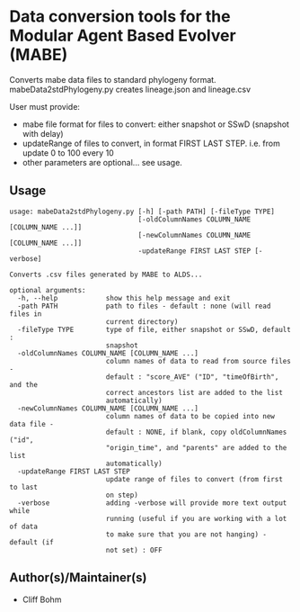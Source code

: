 # Data conversion tools for the Modular Agent Based Evolver (MABE)

Converts mabe data files to standard phylogeny format.
mabeData2stdPhylogeny.py creates lineage.json and lineage.csv

User must provide:
<ul>
  <li>mabe file format for files to convert: either snapshot or SSwD (snapshot with delay)</li>
  <li>updateRange of files to convert, in format FIRST LAST STEP. i.e. from update 0 to 100 every 10</li>
  <li>other parameters are optional... see usage.</li>
</ul>

## Usage

```
usage: mabeData2stdPhylogeny.py [-h] [-path PATH] [-fileType TYPE]
                                [-oldColumnNames COLUMN_NAME [COLUMN_NAME ...]]
                                [-newColumnNames COLUMN_NAME [COLUMN_NAME ...]]
                                -updateRange FIRST LAST STEP [-verbose]

Converts .csv files generated by MABE to ALDS...

optional arguments:
  -h, --help            show this help message and exit
  -path PATH            path to files - default : none (will read files in
                        current directory)
  -fileType TYPE        type of file, either snapshot or SSwD, default :
                        snapshot
  -oldColumnNames COLUMN_NAME [COLUMN_NAME ...]
                        column names of data to read from source files -
                        default : "score_AVE" ("ID", "timeOfBirth", and the
                        correct ancestors list are added to the list
                        automatically)
  -newColumnNames COLUMN_NAME [COLUMN_NAME ...]
                        column names of data to be copied into new data file -
                        default : NONE, if blank, copy oldColumnNames ("id",
                        "origin_time", and "parents" are added to the list
                        automatically)
  -updateRange FIRST LAST STEP
                        update range of files to convert (from first to last
                        on step)
  -verbose              adding -verbose will provide more text output while
                        running (useful if you are working with a lot of data
                        to make sure that you are not hanging) - default (if
                        not set) : OFF
```
## Author(s)/Maintainer(s)

- Cliff Bohm
